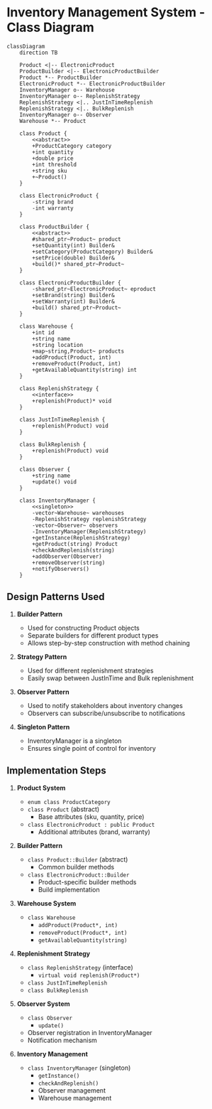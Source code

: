 # Inventory Management System - Class Diagram

```mermaid
classDiagram
    direction TB

    Product <|-- ElectronicProduct
    ProductBuilder <|-- ElectronicProductBuilder
    Product *-- ProductBuilder
    ElectronicProduct *-- ElectronicProductBuilder
    InventoryManager o-- Warehouse
    InventoryManager o-- ReplenishStrategy
    ReplenishStrategy <|.. JustInTimeReplenish
    ReplenishStrategy <|.. BulkReplenish
    InventoryManager o-- Observer
    Warehouse *-- Product

    class Product {
        <<abstract>>
        +ProductCategory category
        +int quantity
        +double price
        +int threshold
        +string sku
        +~Product()
    }

    class ElectronicProduct {
        -string brand
        -int warranty
    }

    class ProductBuilder {
        <<abstract>>
        #shared_ptr~Product~ product
        +setQuantity(int) Builder&
        +setCategory(ProductCategory) Builder&
        +setPrice(double) Builder&
        +build()* shared_ptr~Product~
    }

    class ElectronicProductBuilder {
        -shared_ptr~ElectronicProduct~ eproduct
        +setBrand(string) Builder&
        +setWarranty(int) Builder&
        +build() shared_ptr~Product~
    }

    class Warehouse {
        +int id
        +string name
        +string location
        +map~string,Product~ products
        +addProduct(Product, int)
        +removeProduct(Product, int)
        +getAvailableQuantity(string) int
    }

    class ReplenishStrategy {
        <<interface>>
        +replenish(Product)* void
    }

    class JustInTimeReplenish {
        +replenish(Product) void
    }

    class BulkReplenish {
        +replenish(Product) void
    }

    class Observer {
        +string name
        +update() void
    }

    class InventoryManager {
        <<singleton>>
        -vector~Warehouse~ warehouses
        -ReplenishStrategy replenishStrategy
        -vector~Observer~ observers
        -InventoryManager(ReplenishStrategy)
        +getInstance(ReplenishStrategy)
        +getProduct(string) Product
        +checkAndReplenish(string)
        +addObserver(Observer)
        +removeObserver(string)
        +notifyObservers()
    }
```

## Design Patterns Used

1. **Builder Pattern**
   - Used for constructing Product objects
   - Separate builders for different product types
   - Allows step-by-step construction with method chaining

2. **Strategy Pattern**
   - Used for different replenishment strategies
   - Easily swap between JustInTime and Bulk replenishment

3. **Observer Pattern**
   - Used to notify stakeholders about inventory changes
   - Observers can subscribe/unsubscribe to notifications

4. **Singleton Pattern**
   - InventoryManager is a singleton
   - Ensures single point of control for inventory

## Implementation Steps

1. **Product System**
   - `enum class ProductCategory`
   - `class Product` (abstract)
     - Base attributes (sku, quantity, price)
   - `class ElectronicProduct : public Product`
     - Additional attributes (brand, warranty)

2. **Builder Pattern**
   - `class Product::Builder` (abstract)
     - Common builder methods
   - `class ElectronicProduct::Builder`
     - Product-specific builder methods
     - Build implementation

3. **Warehouse System**
   - `class Warehouse`
     - `addProduct(Product*, int)`
     - `removeProduct(Product*, int)`
     - `getAvailableQuantity(string)`

4. **Replenishment Strategy**
   - `class ReplenishStrategy` (interface)
     - `virtual void replenish(Product*)`
   - `class JustInTimeReplenish`
   - `class BulkReplenish`

5. **Observer System**
   - `class Observer`
     - `update()`
   - Observer registration in InventoryManager
   - Notification mechanism

6. **Inventory Management**
   - `class InventoryManager` (singleton)
     - `getInstance()`
     - `checkAndReplenish()`
     - Observer management
     - Warehouse management
